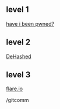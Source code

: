 ## level 1

[have i been pwned?](https://haveibeenpwned.com/)
## level 2

[DeHashed](https://www.dehashed.com/)
## level 3

[flare.io](https://flare.io/)


/gitcomm
